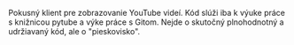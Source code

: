 Pokusný klient pre zobrazovanie YouTube videí. Kód slúži iba k výuke práce s knižnicou pytube a výke práce s Gitom. Nejde o skutočný plnohodnotný a udržiavaný kód, ale o "pieskovisko".
